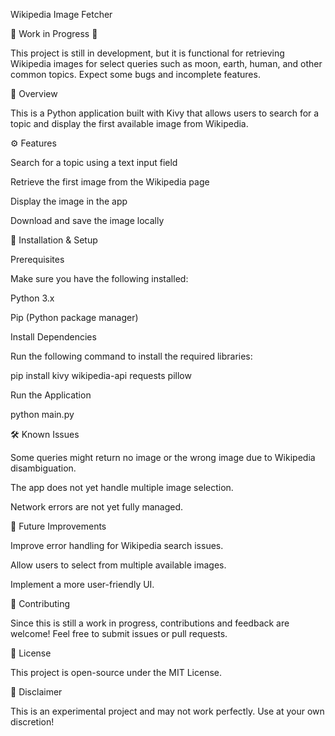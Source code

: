 Wikipedia Image Fetcher

🚧 Work in Progress 🚧

This project is still in development, but it is functional for retrieving Wikipedia images for select queries such as moon, earth, human, and other common topics. Expect some bugs and incomplete features.

📌 Overview

This is a Python application built with Kivy that allows users to search for a topic and display the first available image from Wikipedia.

⚙️ Features

Search for a topic using a text input field

Retrieve the first image from the Wikipedia page

Display the image in the app

Download and save the image locally

🚀 Installation & Setup

Prerequisites

Make sure you have the following installed:

Python 3.x

Pip (Python package manager)

Install Dependencies

Run the following command to install the required libraries:

pip install kivy wikipedia-api requests pillow

Run the Application

python main.py

🛠 Known Issues

Some queries might return no image or the wrong image due to Wikipedia disambiguation.

The app does not yet handle multiple image selection.

Network errors are not yet fully managed.

📌 Future Improvements

Improve error handling for Wikipedia search issues.

Allow users to select from multiple available images.

Implement a more user-friendly UI.

📝 Contributing

Since this is still a work in progress, contributions and feedback are welcome! Feel free to submit issues or pull requests.

📄 License

This project is open-source under the MIT License.

📢 Disclaimer

This is an experimental project and may not work perfectly. Use at your own discretion!